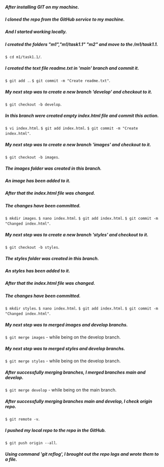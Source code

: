 ##### After installing GIT on my machine.
##### I cloned the repo from the GitHub service to my machine.
##### And I started working locally.
##### I created the folders "m1","m1/task1.1" "m2" and move to the /m1/task1.1.
`$ cd m1/task1.1/`.
##### I created the text file readme.txt in 'main' branch and commit it.
`$ git add .`.
`$ git commit -m "Create readme.txt"`.
##### My next step was to create a new branch 'develop' and checkout to it.
`$ git checkout -b develop`.
##### In this branch were created empty index.html file and commit this action.
`$ vi index.html`.
`$ git add index.html`.
`$ git commit -m "Create index.html"`.
##### My next step was to create a new branch 'images' and checkout to it.
`$ git checkout -b images`.
##### The images folder was created in this branch. 
##### An image has been added to it.
##### After that the index.html file was changed.
##### The changes have been committed.
`$ mkdir images`.
`$ nano index.html`.
`$ git add index.html`.
`$ git commit -m "Changed index.html"`.
##### My next step was to create a new branch 'styles' and checkout to it.
`$ git checkout -b styles`.
##### The styles folder was created in this branch. 
##### An styles has been added to it.
##### After that the index.html file was changed.
##### The changes have been committed.
`$ mkdir styles`.
`$ nano index.html`.
`$ git add index.html`.
`$ git commit -m "Changed index.html"`.
##### My next step was to merged images and develop branchs.
`$ git merge images` - while being on the develop branch.
##### My next step was to merged styles and develop branchs. 
`$ git merge styles` - while being on the develop branch.
##### After successfully merging branches, I merged branches main and develop.
`$ git merge develop` - while being on the main branch.
##### After successfully merging branches main and develop, I check origin repo.
`$ git remote -v`.
##### I pushed my local repo to the repo in the GitHub.
`$ git push origin --all`.
##### Using command 'git reflog', I brought out the repo logs and wrote them to a file.
